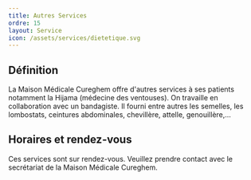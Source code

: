 ```yaml
---
title: Autres Services
ordre: 15
layout: Service
icon: /assets/services/dietetique.svg
---
```


## Définition

La Maison Médicale Cureghem offre d'autres services à ses patients notamment la Hijama (médecine des ventouses).
On travaille en collaboration avec un bandagiste. Il fourni entre autres les semelles, les lombostats, ceintures abdominales, chevillère, attelle, genouillère,...

## Horaires et rendez-vous

Ces services sont sur rendez-vous. Veuillez prendre contact avec le secrétariat de la Maison Médicale Cureghem.

